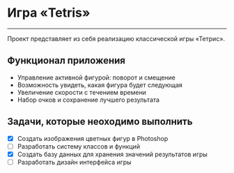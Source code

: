 # **Игра «Tetris»**
____
Проект представляет из себя реализацию классической игры «Тетрис». 
## Функционал приложения
- Управление активной фигурой: поворот и смещение
- Возможность увидеть, какая фигура будет следующая
- Увеличение скорости с течением времени
- Набор очков и сохранение лучшего результата
## Задачи, которые неоходимо выполнить
- [X] Создать изображения цветных фигур в Photoshop
- [ ] Разработать систему классов и функций
- [X] Создать базу данных для хранения значений результатов игры
- [ ] Разработать дизайн интерфейса игры
